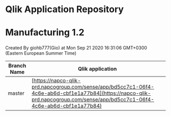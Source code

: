 # Qlik Application Repository 
# Manufacturing 1.2
### 
Created By giohb777(Gio) at Mon Sep 21 2020 16:31:06 GMT+0300 (Eastern European Summer Time)

Branch Name|Qlik application
---|---
master|[https://napco-qlik-prd.napcogroup.com/sense/app/bd5cc7c1-06f4-4c6e-ab6d-cbf1e1a77b84](https://napco-qlik-prd.napcogroup.com/sense/app/bd5cc7c1-06f4-4c6e-ab6d-cbf1e1a77b84)
